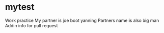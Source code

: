 # mytest
Work practice
My partner is joe boot yanning
Partners name is also big man
Addin info for pull request
